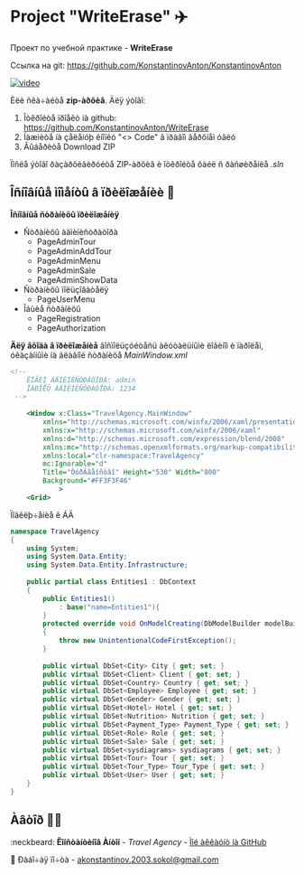 # Project "WriteErase" :airplane:

Проект по учебной практике - <b>WriteErase</b>


Ссылка на git: https://github.com/KonstantinovAnton/KonstantinovAnton

[![video](https://github.githubassets.com/images/modules/logos_page/GitHub-Mark.png)](https://www.youtube.com/watch?v=SqarOBqIlpU)

Èëè ñêà÷àéòå <b>zip-àðõèâ</b>. Äëÿ ýòîãî:
1. Îòêðîéòå ïðîåêò íà github: https://github.com/KonstantinovAnton/WriteErase
2. Íàæìèòå íà çåëåíóþ êíîïêó "<> Code" â ïðàâîì âåðõíåì óãëó
3. Âûáåðèòå Download ZIP

Ïîñëå ýòîãî ðàçàðõèâèðóéòå ZIP-àðõèâ è îòêðîéòå ôàéë ñ ðàñøèðåíèå <i>.sln</i>

## Îñíîâíûå ìîìåíòû â ïðèëîæåíèè :eyes:

<b>Îñíîâíûå ñòðàíèöû ïðèëîæåíèÿ</b>
+ Ñòðàíèöû àäìèíèñòðàòîðà
  + PageAdminTour
  + PageAdminAddTour
  + PageAdminMenu
  + PageAdminSale
  + PageAdminShowData
+ Ñòðàíèöû ïîëüçîâàòåëÿ
  + PageUserMenu
+ Îáùèå ñòðàíèöû
  + PageRegistration
  + PageAuthorization

<b>Äëÿ âõîäà â ïðèëîæåíèå</b> âîñïîëüçóéòåñü àêóòàëüíûìè ëîãèíîì è ïàðîëåì, óêàçàííûìè íà ãëàâíîé ñòðàíèöå <i>MainWindow.xml</i>
```xml
<!--
    ËÎÃÈÍ ÀÄÌÈÍÈÑÒÐÀÒÎÐÀ: admin
    ÏÀÐÎËÜ ÀÄÌÈÍÈÑÒÐÀÒÎÐÀ: 1234
 -->
    
    <Window x:Class="TravelAgency.MainWindow"
        xmlns="http://schemas.microsoft.com/winfx/2006/xaml/presentation"
        xmlns:x="http://schemas.microsoft.com/winfx/2006/xaml"
        xmlns:d="http://schemas.microsoft.com/expression/blend/2008"
        xmlns:mc="http://schemas.openxmlformats.org/markup-compatibility/2006"
        xmlns:local="clr-namespace:TravelAgency"
        mc:Ignorable="d"
        Title="ÒóðÀãåíñòâî" Height="530" Width="800"
        Background="#FF3F3F46"    
            >
    <Grid>
```

Ïîäêëþ÷åíèå ê ÁÄ
```C#
namespace TravelAgency
{
    using System;
    using System.Data.Entity;
    using System.Data.Entity.Infrastructure;
    
    public partial class Entities1 : DbContext
    {
        public Entities1()
            : base("name=Entities1"){
        }
        protected override void OnModelCreating(DbModelBuilder modelBuilder)
        {
            throw new UnintentionalCodeFirstException();
        }
        
        public virtual DbSet<City> City { get; set; }
        public virtual DbSet<Client> Client { get; set; }
        public virtual DbSet<Country> Country { get; set; }
        public virtual DbSet<Employee> Employee { get; set; }
        public virtual DbSet<Gender> Gender { get; set; }
        public virtual DbSet<Hotel> Hotel { get; set; }
        public virtual DbSet<Nutrition> Nutrition { get; set; }
        public virtual DbSet<Payment_Type> Payment_Type { get; set; }
        public virtual DbSet<Role> Role { get; set; }
        public virtual DbSet<Sale> Sale { get; set; }
        public virtual DbSet<sysdiagrams> sysdiagrams { get; set; }
        public virtual DbSet<Tour> Tour { get; set; }
        public virtual DbSet<Tour_Type> Tour_Type { get; set; }
        public virtual DbSet<User> User { get; set; }
    }
}
```

## Àâòîð :man_with_turban:

 :neckbeard: **Êîíñòàíòèíîâ Àíòîí** - *Travel Agency* - [Ìîé àêêàóíò íà GitHub](https://github.com/KonstantinovAnton)

 :e-mail: Ðàáî÷àÿ ïî÷òà - akonstantinov.2003.sokol@gmail.com
